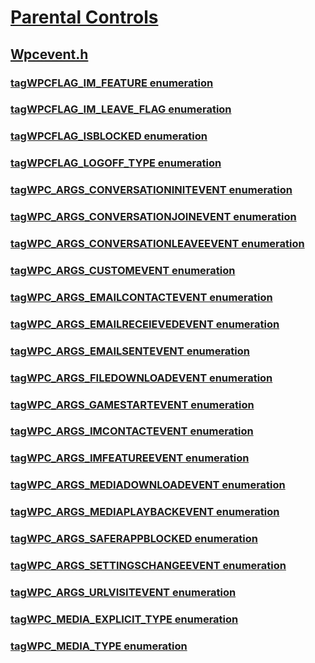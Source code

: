 # [Parental Controls](../_parcon/index.md)
## [Wpcevent.h](index.md)
### [tagWPCFLAG_IM_FEATURE enumeration](../wpcevent/ne-wpcevent-tagwpcflag_im_feature.md)
### [tagWPCFLAG_IM_LEAVE_FLAG enumeration](../wpcevent/ne-wpcevent-tagwpcflag_im_leave_flag.md)
### [tagWPCFLAG_ISBLOCKED enumeration](../wpcevent/ne-wpcevent-tagwpcflag_isblocked.md)
### [tagWPCFLAG_LOGOFF_TYPE enumeration](../wpcevent/ne-wpcevent-tagwpcflag_logoff_type.md)
### [tagWPC_ARGS_CONVERSATIONINITEVENT enumeration](../wpcevent/ne-wpcevent-tagwpc_args_conversationinitevent.md)
### [tagWPC_ARGS_CONVERSATIONJOINEVENT enumeration](../wpcevent/ne-wpcevent-tagwpc_args_conversationjoinevent.md)
### [tagWPC_ARGS_CONVERSATIONLEAVEEVENT enumeration](../wpcevent/ne-wpcevent-tagwpc_args_conversationleaveevent.md)
### [tagWPC_ARGS_CUSTOMEVENT enumeration](../wpcevent/ne-wpcevent-tagwpc_args_customevent.md)
### [tagWPC_ARGS_EMAILCONTACTEVENT enumeration](../wpcevent/ne-wpcevent-tagwpc_args_emailcontactevent.md)
### [tagWPC_ARGS_EMAILRECEIEVEDEVENT enumeration](../wpcevent/ne-wpcevent-tagwpc_args_emailreceievedevent.md)
### [tagWPC_ARGS_EMAILSENTEVENT enumeration](../wpcevent/ne-wpcevent-tagwpc_args_emailsentevent.md)
### [tagWPC_ARGS_FILEDOWNLOADEVENT enumeration](../wpcevent/ne-wpcevent-tagwpc_args_filedownloadevent.md)
### [tagWPC_ARGS_GAMESTARTEVENT enumeration](../wpcevent/ne-wpcevent-tagwpc_args_gamestartevent.md)
### [tagWPC_ARGS_IMCONTACTEVENT enumeration](../wpcevent/ne-wpcevent-tagwpc_args_imcontactevent.md)
### [tagWPC_ARGS_IMFEATUREEVENT enumeration](../wpcevent/ne-wpcevent-tagwpc_args_imfeatureevent.md)
### [tagWPC_ARGS_MEDIADOWNLOADEVENT enumeration](../wpcevent/ne-wpcevent-tagwpc_args_mediadownloadevent.md)
### [tagWPC_ARGS_MEDIAPLAYBACKEVENT enumeration](../wpcevent/ne-wpcevent-tagwpc_args_mediaplaybackevent.md)
### [tagWPC_ARGS_SAFERAPPBLOCKED enumeration](../wpcevent/ne-wpcevent-tagwpc_args_saferappblocked.md)
### [tagWPC_ARGS_SETTINGSCHANGEEVENT enumeration](../wpcevent/ne-wpcevent-tagwpc_args_settingschangeevent.md)
### [tagWPC_ARGS_URLVISITEVENT enumeration](../wpcevent/ne-wpcevent-tagwpc_args_urlvisitevent.md)
### [tagWPC_MEDIA_EXPLICIT_TYPE enumeration](../wpcevent/ne-wpcevent-tagwpc_media_explicit_type.md)
### [tagWPC_MEDIA_TYPE enumeration](../wpcevent/ne-wpcevent-tagwpc_media_type.md)
